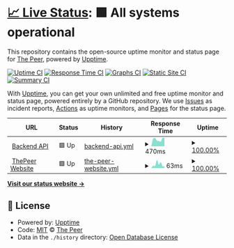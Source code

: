 # [📈 Live Status](https://status.thepeer.co): <!--live status--> **🟩 All systems operational**

This repository contains the open-source uptime monitor and status page for [The Peer](https://thepeerstack.com), powered by [Upptime](https://github.com/upptime/upptime).

[![Uptime CI](https://github.com/thepeerstack/status/workflows/Uptime%20CI/badge.svg)](https://github.com/thepeerstack/status/actions?query=workflow%3A%22Uptime+CI%22)
[![Response Time CI](https://github.com/thepeerstack/status/workflows/Response%20Time%20CI/badge.svg)](https://github.com/thepeerstack/status/actions?query=workflow%3A%22Response+Time+CI%22)
[![Graphs CI](https://github.com/thepeerstack/status/workflows/Graphs%20CI/badge.svg)](https://github.com/thepeerstack/status/actions?query=workflow%3A%22Graphs+CI%22)
[![Static Site CI](https://github.com/thepeerstack/status/workflows/Static%20Site%20CI/badge.svg)](https://github.com/thepeerstack/status/actions?query=workflow%3A%22Static+Site+CI%22)
[![Summary CI](https://github.com/thepeerstack/status/workflows/Summary%20CI/badge.svg)](https://github.com/thepeerstack/status/actions?query=workflow%3A%22Summary+CI%22)

With [Upptime](https://upptime.js.org), you can get your own unlimited and free uptime monitor and status page, powered entirely by a GitHub repository. We use [Issues](https://github.com/thepeerstack/status/issues) as incident reports, [Actions](https://github.com/thepeerstack/status/actions) as uptime monitors, and [Pages](https://status.thepeer.co) for the status page.

<!--start: status pages-->
<!-- This summary is generated by Upptime (https://github.com/upptime/upptime) -->
<!-- Do not edit this manually, your changes will be overwritten -->
<!-- prettier-ignore -->
| URL | Status | History | Response Time | Uptime |
| --- | ------ | ------- | ------------- | ------ |
| <img alt="" src="https://thepeer.co/favicon.ico" height="13"> [Backend API](https://api.thepeer.co/api/health) | 🟩 Up | [backend-api.yml](https://github.com/thepeerstack/status/commits/HEAD/history/backend-api.yml) | <details><summary><img alt="Response time graph" src="./graphs/backend-api/response-time-week.png" height="20"> 470ms</summary><br><a href="https://status.thepeer.co/history/backend-api"><img alt="Response time 440" src="https://img.shields.io/endpoint?url=https%3A%2F%2Fraw.githubusercontent.com%2Fthepeerstack%2Fstatus%2FHEAD%2Fapi%2Fbackend-api%2Fresponse-time.json"></a><br><a href="https://status.thepeer.co/history/backend-api"><img alt="24-hour response time 593" src="https://img.shields.io/endpoint?url=https%3A%2F%2Fraw.githubusercontent.com%2Fthepeerstack%2Fstatus%2FHEAD%2Fapi%2Fbackend-api%2Fresponse-time-day.json"></a><br><a href="https://status.thepeer.co/history/backend-api"><img alt="7-day response time 470" src="https://img.shields.io/endpoint?url=https%3A%2F%2Fraw.githubusercontent.com%2Fthepeerstack%2Fstatus%2FHEAD%2Fapi%2Fbackend-api%2Fresponse-time-week.json"></a><br><a href="https://status.thepeer.co/history/backend-api"><img alt="30-day response time 440" src="https://img.shields.io/endpoint?url=https%3A%2F%2Fraw.githubusercontent.com%2Fthepeerstack%2Fstatus%2FHEAD%2Fapi%2Fbackend-api%2Fresponse-time-month.json"></a><br><a href="https://status.thepeer.co/history/backend-api"><img alt="1-year response time 440" src="https://img.shields.io/endpoint?url=https%3A%2F%2Fraw.githubusercontent.com%2Fthepeerstack%2Fstatus%2FHEAD%2Fapi%2Fbackend-api%2Fresponse-time-year.json"></a></details> | <details><summary><a href="https://status.thepeer.co/history/backend-api">100.00%</a></summary><a href="https://status.thepeer.co/history/backend-api"><img alt="All-time uptime 100.00%" src="https://img.shields.io/endpoint?url=https%3A%2F%2Fraw.githubusercontent.com%2Fthepeerstack%2Fstatus%2FHEAD%2Fapi%2Fbackend-api%2Fuptime.json"></a><br><a href="https://status.thepeer.co/history/backend-api"><img alt="24-hour uptime 100.00%" src="https://img.shields.io/endpoint?url=https%3A%2F%2Fraw.githubusercontent.com%2Fthepeerstack%2Fstatus%2FHEAD%2Fapi%2Fbackend-api%2Fuptime-day.json"></a><br><a href="https://status.thepeer.co/history/backend-api"><img alt="7-day uptime 100.00%" src="https://img.shields.io/endpoint?url=https%3A%2F%2Fraw.githubusercontent.com%2Fthepeerstack%2Fstatus%2FHEAD%2Fapi%2Fbackend-api%2Fuptime-week.json"></a><br><a href="https://status.thepeer.co/history/backend-api"><img alt="30-day uptime 100.00%" src="https://img.shields.io/endpoint?url=https%3A%2F%2Fraw.githubusercontent.com%2Fthepeerstack%2Fstatus%2FHEAD%2Fapi%2Fbackend-api%2Fuptime-month.json"></a><br><a href="https://status.thepeer.co/history/backend-api"><img alt="1-year uptime 100.00%" src="https://img.shields.io/endpoint?url=https%3A%2F%2Fraw.githubusercontent.com%2Fthepeerstack%2Fstatus%2FHEAD%2Fapi%2Fbackend-api%2Fuptime-year.json"></a></details>
| <img alt="" src="https://favicons.githubusercontent.com/thepeer.co" height="13"> [ThePeer Website](https://thepeer.co) | 🟩 Up | [the-peer-website.yml](https://github.com/thepeerstack/status/commits/HEAD/history/the-peer-website.yml) | <details><summary><img alt="Response time graph" src="./graphs/the-peer-website/response-time-week.png" height="20"> 63ms</summary><br><a href="https://status.thepeer.co/history/the-peer-website"><img alt="Response time 99" src="https://img.shields.io/endpoint?url=https%3A%2F%2Fraw.githubusercontent.com%2Fthepeerstack%2Fstatus%2FHEAD%2Fapi%2Fthe-peer-website%2Fresponse-time.json"></a><br><a href="https://status.thepeer.co/history/the-peer-website"><img alt="24-hour response time 30" src="https://img.shields.io/endpoint?url=https%3A%2F%2Fraw.githubusercontent.com%2Fthepeerstack%2Fstatus%2FHEAD%2Fapi%2Fthe-peer-website%2Fresponse-time-day.json"></a><br><a href="https://status.thepeer.co/history/the-peer-website"><img alt="7-day response time 63" src="https://img.shields.io/endpoint?url=https%3A%2F%2Fraw.githubusercontent.com%2Fthepeerstack%2Fstatus%2FHEAD%2Fapi%2Fthe-peer-website%2Fresponse-time-week.json"></a><br><a href="https://status.thepeer.co/history/the-peer-website"><img alt="30-day response time 99" src="https://img.shields.io/endpoint?url=https%3A%2F%2Fraw.githubusercontent.com%2Fthepeerstack%2Fstatus%2FHEAD%2Fapi%2Fthe-peer-website%2Fresponse-time-month.json"></a><br><a href="https://status.thepeer.co/history/the-peer-website"><img alt="1-year response time 99" src="https://img.shields.io/endpoint?url=https%3A%2F%2Fraw.githubusercontent.com%2Fthepeerstack%2Fstatus%2FHEAD%2Fapi%2Fthe-peer-website%2Fresponse-time-year.json"></a></details> | <details><summary><a href="https://status.thepeer.co/history/the-peer-website">100.00%</a></summary><a href="https://status.thepeer.co/history/the-peer-website"><img alt="All-time uptime 100.00%" src="https://img.shields.io/endpoint?url=https%3A%2F%2Fraw.githubusercontent.com%2Fthepeerstack%2Fstatus%2FHEAD%2Fapi%2Fthe-peer-website%2Fuptime.json"></a><br><a href="https://status.thepeer.co/history/the-peer-website"><img alt="24-hour uptime 100.00%" src="https://img.shields.io/endpoint?url=https%3A%2F%2Fraw.githubusercontent.com%2Fthepeerstack%2Fstatus%2FHEAD%2Fapi%2Fthe-peer-website%2Fuptime-day.json"></a><br><a href="https://status.thepeer.co/history/the-peer-website"><img alt="7-day uptime 100.00%" src="https://img.shields.io/endpoint?url=https%3A%2F%2Fraw.githubusercontent.com%2Fthepeerstack%2Fstatus%2FHEAD%2Fapi%2Fthe-peer-website%2Fuptime-week.json"></a><br><a href="https://status.thepeer.co/history/the-peer-website"><img alt="30-day uptime 100.00%" src="https://img.shields.io/endpoint?url=https%3A%2F%2Fraw.githubusercontent.com%2Fthepeerstack%2Fstatus%2FHEAD%2Fapi%2Fthe-peer-website%2Fuptime-month.json"></a><br><a href="https://status.thepeer.co/history/the-peer-website"><img alt="1-year uptime 100.00%" src="https://img.shields.io/endpoint?url=https%3A%2F%2Fraw.githubusercontent.com%2Fthepeerstack%2Fstatus%2FHEAD%2Fapi%2Fthe-peer-website%2Fuptime-year.json"></a></details>

<!--end: status pages-->

[**Visit our status website →**](https://status.thepeer.co)

## 📄 License

- Powered by: [Upptime](https://github.com/upptime/upptime)
- Code: [MIT](./LICENSE) © [The Peer](https://thepeerstack.com)
- Data in the `./history` directory: [Open Database License](https://opendatacommons.org/licenses/odbl/1-0/)

